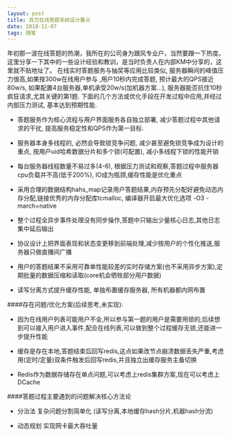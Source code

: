 ```yaml
---
layout: post
title: 百万在线答题系统设计要点
date: 2018-11-07 
tags: 随笔 
---
```


年初那一波在线答题的热潮，我所在的公司身为跟风专业户，当然要蹭一下热度。这里分享一下其中的一些设计经验和教训，是当时负责人在内部KM中分享的，这里就不贴地址了。
在线实时答题服务与抽奖等应用比较类似, 服务器瞬间的峰值压力很高,如果按300w在线用户参与 ,用户10秒内完成答题, 预计最大的QPS接近80w/s, 如果配置4台服务器,单机承受20w/s(加机器方案...), 服务器能否抗住10秒疯狂请求,尤其关键的第1题. 下面的几个方法或优化手段在开发过程中应用,并经过内部压力测试, 基本达到预期性能.

- 答题服务作为核心流程与用户界面服务各自独立部署, 减少答题过程中其他请求的干扰, 提高服务稳定性和QPS作为第一目标.

- 服务器本身多线程的, 必然会导致锁竞争问题, 减少甚至避免锁竞争成为设计的重点, 按用户uid哈希数据分片和多个锁(可配置), 减小多线程下锁的性能开销

- 每台服务器线程数量不易过多(4-6), 根据压力测试和观察,答题过程中服务器cpu负载并不高(低于200%), IO成为瓶颈,缓存性能是优化重点

- 采用合理的数据结构hahs_map记录用户答题结果,内存预先分配好避免动态内存分配,链接优秀的内存分配库tcmalloc, 编译器开启最大优化选项 -O3 -march=native

- 整个过程全异步事件处理没有同步操作,答题中只输出少量核心日志,其他日志集中延后输出

- 协议设计上把界面表现和状态变更移到前端处理,减少按用户的个性化推送,服务器只做直播间广播

- 用户的答题结果不采用可靠单性能较差的实时存储方案(也不采用异步方案),定期批量的数据压缩和读取(core机会牺牲部分用户数据)

- 读写分离方式提升缓存性能, 单独布置缓存服务器, 所有机器都内网布置


####存在问题/优化方案(后续思考,未实现):

- 因为在线用户列表可能用户不全,所以参与第一题的用户是需要用锁的;后续想到可以接入用户进入事件,配合在线列表,可以做到整个过程缓存无锁,还能进一步提升性能

- 缓存是存在本地,答题结束后回写redis,这点如果改节点崩溃数据丢失严重,考虑用(定时/定量)双条件触发后回写redis,并且独立出缓存服务主备切换

- Redis作为数据存储存在单点问题,可以考虑上redis集群方案,现在可以考虑上DCache

####答题过程主要遇到的问题解决核心方法论

- 分治法   复杂问题分割简单化 (读写分离,本地缓存hash分片,机器hash分流) 

- 动态规划 实现网卡最大吞吐量 






